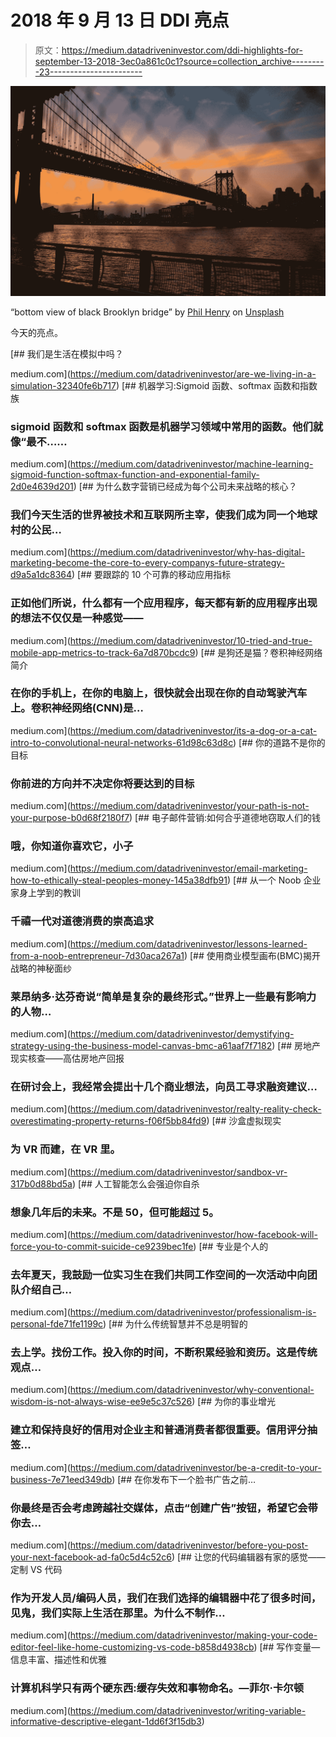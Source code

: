 # 2018 年 9 月 13 日 DDI 亮点

> 原文：<https://medium.datadriveninvestor.com/ddi-highlights-for-september-13-2018-3ec0a861c0c1?source=collection_archive---------23----------------------->

![](img/13a60fbebda05cc7f1e6ea4c4bb09580.png)

“bottom view of black Brooklyn bridge” by [Phil Henry](https://unsplash.com/@philhenryproductions?utm_source=medium&utm_medium=referral) on [Unsplash](https://unsplash.com?utm_source=medium&utm_medium=referral)

今天的亮点。

[](https://medium.com/datadriveninvestor/are-we-living-in-a-simulation-32340fe6b717) [## 我们是生活在模拟中吗？

medium.com](https://medium.com/datadriveninvestor/are-we-living-in-a-simulation-32340fe6b717) [](https://medium.com/datadriveninvestor/machine-learning-sigmoid-function-softmax-function-and-exponential-family-2d0e4639d201) [## 机器学习:Sigmoid 函数、softmax 函数和指数族

### sigmoid 函数和 softmax 函数是机器学习领域中常用的函数。他们就像“最不……

medium.com](https://medium.com/datadriveninvestor/machine-learning-sigmoid-function-softmax-function-and-exponential-family-2d0e4639d201) [](https://medium.com/datadriveninvestor/why-has-digital-marketing-become-the-core-to-every-companys-future-strategy-d9a5a1dc8364) [## 为什么数字营销已经成为每个公司未来战略的核心？

### 我们今天生活的世界被技术和互联网所主宰，使我们成为同一个地球村的公民…

medium.com](https://medium.com/datadriveninvestor/why-has-digital-marketing-become-the-core-to-every-companys-future-strategy-d9a5a1dc8364) [](https://medium.com/datadriveninvestor/10-tried-and-true-mobile-app-metrics-to-track-6a7d870bcdc9) [## 要跟踪的 10 个可靠的移动应用指标

### 正如他们所说，什么都有一个应用程序，每天都有新的应用程序出现的想法不仅仅是一种感觉——

medium.com](https://medium.com/datadriveninvestor/10-tried-and-true-mobile-app-metrics-to-track-6a7d870bcdc9) [](https://medium.com/datadriveninvestor/its-a-dog-or-a-cat-intro-to-convolutional-neural-networks-61d98c63d8c) [## 是狗还是猫？卷积神经网络简介

### 在你的手机上，在你的电脑上，很快就会出现在你的自动驾驶汽车上。卷积神经网络(CNN)是…

medium.com](https://medium.com/datadriveninvestor/its-a-dog-or-a-cat-intro-to-convolutional-neural-networks-61d98c63d8c) [](https://medium.com/datadriveninvestor/your-path-is-not-your-purpose-b0d68f2180f7) [## 你的道路不是你的目标

### 你前进的方向并不决定你将要达到的目标

medium.com](https://medium.com/datadriveninvestor/your-path-is-not-your-purpose-b0d68f2180f7) [](https://medium.com/datadriveninvestor/email-marketing-how-to-ethically-steal-peoples-money-145a38dfb91) [## 电子邮件营销:如何合乎道德地窃取人们的钱

### 哦，你知道你喜欢它，小子

medium.com](https://medium.com/datadriveninvestor/email-marketing-how-to-ethically-steal-peoples-money-145a38dfb91) [](https://medium.com/datadriveninvestor/lessons-learned-from-a-noob-entrepreneur-7d30aca267a1) [## 从一个 Noob 企业家身上学到的教训

### 千禧一代对道德消费的崇高追求

medium.com](https://medium.com/datadriveninvestor/lessons-learned-from-a-noob-entrepreneur-7d30aca267a1) [](https://medium.com/datadriveninvestor/demystifying-strategy-using-the-business-model-canvas-bmc-a61aaf7f7182) [## 使用商业模型画布(BMC)揭开战略的神秘面纱

### 莱昂纳多·达芬奇说“简单是复杂的最终形式。”世界上一些最有影响力的人物…

medium.com](https://medium.com/datadriveninvestor/demystifying-strategy-using-the-business-model-canvas-bmc-a61aaf7f7182) [](https://medium.com/datadriveninvestor/realty-reality-check-overestimating-property-returns-f06f5bb84fd9) [## 房地产现实核查——高估房地产回报

### 在研讨会上，我经常会提出十几个商业想法，向员工寻求融资建议…

medium.com](https://medium.com/datadriveninvestor/realty-reality-check-overestimating-property-returns-f06f5bb84fd9) [](https://medium.com/datadriveninvestor/sandbox-vr-317b0d88bd5a) [## 沙盒虚拟现实

### 为 VR 而建，在 VR 里。

medium.com](https://medium.com/datadriveninvestor/sandbox-vr-317b0d88bd5a) [](https://medium.com/datadriveninvestor/how-facebook-will-force-you-to-commit-suicide-ce9239bec1fe) [## 人工智能怎么会强迫你自杀

### 想象几年后的未来。不是 50，但可能超过 5。

medium.com](https://medium.com/datadriveninvestor/how-facebook-will-force-you-to-commit-suicide-ce9239bec1fe) [](https://medium.com/datadriveninvestor/professionalism-is-personal-fde71fe1199c) [## 专业是个人的

### 去年夏天，我鼓励一位实习生在我们共同工作空间的一次活动中向团队介绍自己…

medium.com](https://medium.com/datadriveninvestor/professionalism-is-personal-fde71fe1199c) [](https://medium.com/datadriveninvestor/why-conventional-wisdom-is-not-always-wise-ee9e5c37c526) [## 为什么传统智慧并不总是明智的

### 去上学。找份工作。投入你的时间，不断积累经验和资历。这是传统观点…

medium.com](https://medium.com/datadriveninvestor/why-conventional-wisdom-is-not-always-wise-ee9e5c37c526) [](https://medium.com/datadriveninvestor/be-a-credit-to-your-business-7e71eed349db) [## 为你的事业增光

### 建立和保持良好的信用对企业主和普通消费者都很重要。信用评分抽签…

medium.com](https://medium.com/datadriveninvestor/be-a-credit-to-your-business-7e71eed349db) [](https://medium.com/datadriveninvestor/before-you-post-your-next-facebook-ad-fa0c5d4c52c6) [## 在你发布下一个脸书广告之前…

### 你最终是否会考虑跨越社交媒体，点击“创建广告”按钮，希望它会带你去…

medium.com](https://medium.com/datadriveninvestor/before-you-post-your-next-facebook-ad-fa0c5d4c52c6) [](https://medium.com/datadriveninvestor/making-your-code-editor-feel-like-home-customizing-vs-code-b858d4938cb) [## 让您的代码编辑器有家的感觉——定制 VS 代码

### 作为开发人员/编码人员，我们在我们选择的编辑器中花了很多时间，见鬼，我们实际上生活在那里。为什么不制作…

medium.com](https://medium.com/datadriveninvestor/making-your-code-editor-feel-like-home-customizing-vs-code-b858d4938cb) [](https://medium.com/datadriveninvestor/writing-variable-informative-descriptive-elegant-1dd6f3f15db3) [## 写作变量—信息丰富、描述性和优雅

### 计算机科学只有两个硬东西:缓存失效和事物命名。—菲尔·卡尔顿

medium.com](https://medium.com/datadriveninvestor/writing-variable-informative-descriptive-elegant-1dd6f3f15db3)